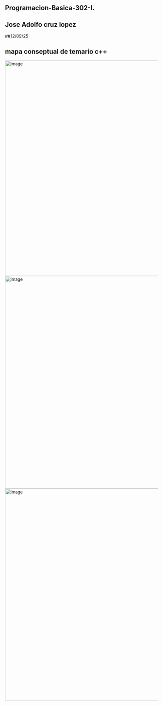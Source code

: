 ## Programacion-Basica-302-I.
 ## Jose Adolfo cruz lopez
##12/09/25
 ## mapa conseptual de temario c++
<img width="961" height="710" alt="image" src="https://github.com/user-attachments/assets/69a7daaa-7a36-42ca-9255-de2dc3857d4f" />
<img width="927" height="701" alt="image" src="https://github.com/user-attachments/assets/9a895c8b-b8f1-4c60-9f41-13899e5d2296" />
<img width="896" height="699" alt="image" src="https://github.com/user-attachments/assets/e30dd4e6-85d1-491a-8f4f-389bb4f5c58b" />
